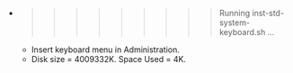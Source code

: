 * >>>>>>>>> Running inst-std-system-keyboard.sh ...
  * Insert keyboard menu in Administration.
  * Disk size = 4009332K. Space Used = 4K.

